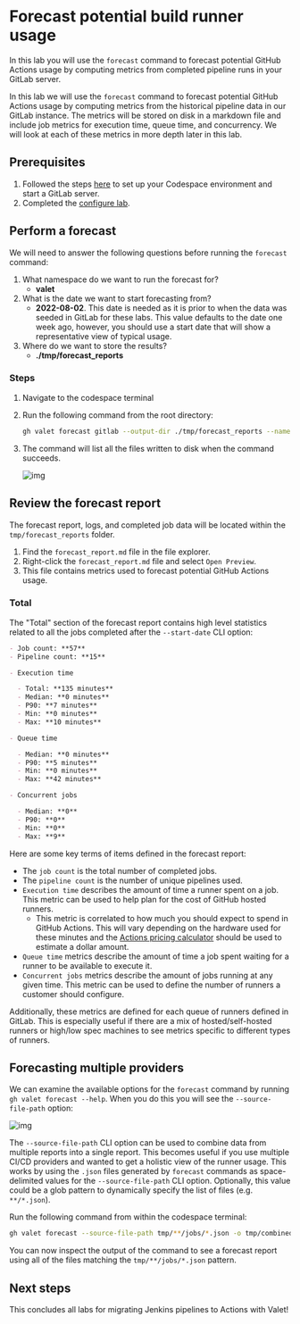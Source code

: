 # Forecast potential build runner usage

In this lab you will use the `forecast` command to forecast potential GitHub Actions usage by computing metrics from completed pipeline runs in your GitLab server.

In this lab we will use the `forecast` command to forecast potential GitHub Actions usage by computing metrics from the historical pipeline data in our GitLab instance.  The metrics will be stored on disk in a markdown file and include job metrics for execution time, queue time, and concurrency.  We will look at each of these metrics in more depth later in this lab.

## Prerequisites

1. Followed the steps [here](./readme.md#configure-your-codespace) to set up your Codespace environment and start a GitLab server.
2. Completed the [configure lab](./1-configure-lab.md#configuring-credentials).

## Perform a forecast

We will need to answer the following questions before running the `forecast` command:

1. What namespace do we want to run the forecast for?
    - **valet**
2. What is the date we want to start forecasting from?
    - **2022-08-02**. This date is needed as it is prior to when the data was seeded in GitLab for these labs. This value defaults to the date one week ago, however, you should use a start date that will show a representative view of typical usage.
3. Where do we want to store the results?
    - **./tmp/forecast_reports**

### Steps

1. Navigate to the codespace terminal
2. Run the following command from the root directory:

    ```bash
    gh valet forecast gitlab --output-dir ./tmp/forecast_reports --namespace valet --start-date 2022-08-02
    ```

3. The command will list all the files written to disk when the command succeeds.

    ![img](https://user-images.githubusercontent.com/18723510/185232893-1ed46bca-f310-47dc-804c-40c13737f231.png)

## Review the forecast report

The forecast report, logs, and completed job data will be located within the `tmp/forecast_reports` folder.

1. Find the `forecast_report.md` file in the file explorer.
2. Right-click the `forecast_report.md` file and select `Open Preview`.
3. This file contains metrics used to forecast potential GitHub Actions usage.

### Total

The "Total" section of the forecast report contains high level statistics related to all the jobs completed after the `--start-date` CLI option:

```md
- Job count: **57**
- Pipeline count: **15**

- Execution time

  - Total: **135 minutes**
  - Median: **0 minutes**
  - P90: **7 minutes**
  - Min: **0 minutes**
  - Max: **10 minutes**

- Queue time

  - Median: **0 minutes**
  - P90: **5 minutes**
  - Min: **0 minutes**
  - Max: **42 minutes**

- Concurrent jobs

  - Median: **0**
  - P90: **0**
  - Min: **0**
  - Max: **9**
```

Here are some key terms of items defined in the forecast report:

- The `job count` is the total number of completed jobs.
- The `pipeline count` is the number of unique pipelines used.
- `Execution time` describes the amount of time a runner spent on a job. This metric can be used to help plan for the cost of GitHub hosted runners.
  - This metric is correlated to how much you should expect to spend in GitHub Actions. This will vary depending on the hardware used for these minutes and the [Actions pricing calculator](https://github.com/pricing/calculator) should be used to estimate a dollar amount.
- `Queue time` metrics describe the amount of time a job spent waiting for a runner to be available to execute it.
- `Concurrent jobs` metrics describe the amount of jobs running at any given time. This metric can be used to define the number of runners a customer should configure.

Additionally, these metrics are defined for each queue of runners defined in GitLab. This is especially useful if there are a mix of hosted/self-hosted runners or high/low spec machines to see metrics specific to different types of runners.

## Forecasting multiple providers

We can examine the available options for the `forecast` command by running `gh valet forecast --help`. When you do this you will see the `--source-file-path` option:

![img](https://user-images.githubusercontent.com/19557880/186263140-f02c6cab-7979-417c-bdfe-b9590e9c5597.png)

The `--source-file-path` CLI option can be used to combine data from multiple reports into a single report. This becomes useful if you use multiple CI/CD providers and wanted to get a holistic view of the runner usage. This works by using the `.json` files generated by `forecast` commands as space-delimited values for the `--source-file-path` CLI option. Optionally, this value could be a glob pattern to dynamically specify the list of files (e.g. `**/*.json`).

Run the following command from within the codespace terminal:

```bash
gh valet forecast --source-file-path tmp/**/jobs/*.json -o tmp/combined-forecast
```

You can now inspect the output of the command to see a forecast report using all of the files matching the `tmp/**/jobs/*.json` pattern.

## Next steps

This concludes all labs for migrating Jenkins pipelines to Actions with Valet!
